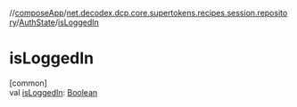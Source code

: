 //[composeApp](../../../index.md)/[net.decodex.dcp.core.supertokens.recipes.session.repository](../index.md)/[AuthState](index.md)/[isLoggedIn](is-logged-in.md)

# isLoggedIn

[common]\
val [isLoggedIn](is-logged-in.md): [Boolean](https://kotlinlang.org/api/latest/jvm/stdlib/kotlin/-boolean/index.html)
